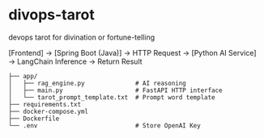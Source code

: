 # divops-tarot
devops tarot for divination or fortune-telling

[Frontend] → [Spring Boot (Java)] → HTTP Request → [Python AI Service] → LangChain Inference → Return Result

```ai-service/
├── app/
│   ├── rag_engine.py              # AI reasoning
│   ├── main.py                    # FastAPI HTTP interface
│   └── tarot_prompt_template.txt  # Prompt word template
├── requirements.txt
├── docker-compose.yml
├── Dockerfile
└── .env                           # Store OpenAI Key